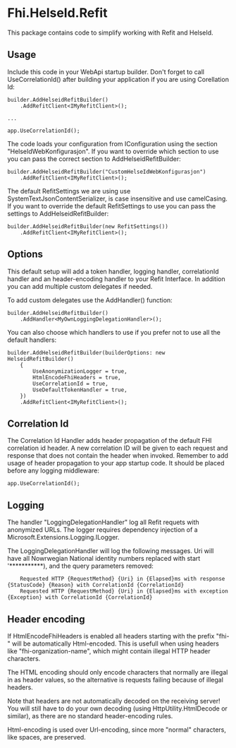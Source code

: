 ﻿# Fhi.HelseId.Refit

This package contains code to simplify working with Refit and HelseId. 

## Usage

Include this code in your WebApi startup builder. 
Don't forget to call UseCorrelationId() after building your application if you are using Corellation Id:

```
builder.AddHelseidRefitBuilder()
    .AddRefitClient<IMyRefitClient>();

...

app.UseCorrelationId();
```

The code loads your configuration from IConfiguration using the section "HelseIdWebKonfigurasjon".
If you want to override which section to use you can pass the correct section to AddHelseidRefitBuilder:

```
builder.AddHelseidRefitBuilder("CustomHelseIdWebKonfigurasjon")
    .AddRefitClient<IMyRefitClient>();
```

The default RefitSettings we are using use SystemTextJsonContentSerializer, is case insensitive and use camelCasing.
If you want to override the default RefitSettings to use you can pass the settings to AddHelseidRefitBuilder:

```
builder.AddHelseidRefitBuilder(new RefitSettings())
    .AddRefitClient<IMyRefitClient>();
```


## Options

This default setup will add a token handler, logging handler, correlationId handler and an header-encoding handler
to your Refit Interface. In addition you can add multiple custom delegates if needed.

To add custom delegates use the AddHandler() function:

```
builder.AddHelseidRefitBuilder()
    .AddHandler<MyOwnLoggingDelegationHandler>();
```

You can also choose which handlers to use if you prefer not to use all the default handlers:
```
builder.AddHelseidRefitBuilder(builderOptions: new HelseidRefitBuilder()
    {
        UseAnonymizationLogger = true,
        HtmlEncodeFhiHeaders = true,
        UseCorrelationId = true,
        UseDefaultTokenHandler = true,
    })
    .AddRefitClient<IMyRefitClient>();
```

## Correlation Id

The Correlation Id Handler adds header propagation of the default FHI correlation id header. 
A new correlation ID will be given to each request and response that does not contain the header when invoked.
Remember to add usage of header propagation to your app startup code. It should be placed before any logging middleware:

```
app.UseCorrelationId();
```

## Logging

The handler "LoggingDelegationHandler" log all Refit requets with anonymized URLs. 
The logger requires dependency injection of a Microsoft.Extensions.Logging.ILogger.

The LoggingDelegationHandler will log the following messages. Uri will have all Nowrwegian National identity numbers replaced with start '***********), and the query parameters removed:

```
    Requested HTTP {RequestMethod} {Uri} in {Elapsed}ms with response {StatusCode} {Reason} with CorrelationId {CorrelationId}
    Requested HTTP {RequestMethod} {Uri} in {Elapsed}ms with exception {Exception} with CorrelationId {CorrelationId}
```

## Header encoding

If HtmlEncodeFhiHeaders is enabled all headers starting with the prefix "fhi-" will be automatically Html-encoded.
This is usefull when using headers like "fhi-organization-name", which might contain illegal HTTP header characters.

The HTML encoding should only encode characters that normally are illegal in as header values, so the alternative is requests
failing because of illegal headers.

Note that headers are not automatically decoded on the receiving server! You will still have to do your own
decoding (using HttpUtility.HtmlDecode or similar), as there are no standard header-encoding rules.

Html-encoding is used over Url-encoding, since more "normal" characters, like spaces, are preserved.